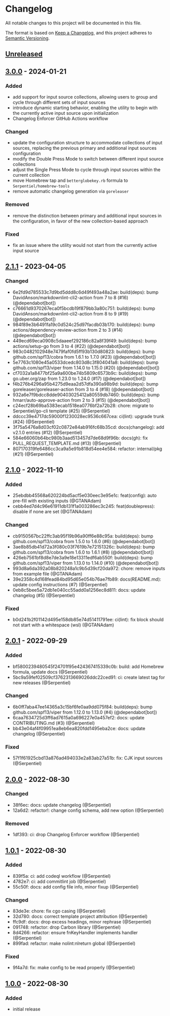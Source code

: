 # Changelog

All notable changes to this project will be documented in this file.

The format is based on [Keep a Changelog](https://keepachangelog.com/en/1.0.0/), and this project adheres
to [Semantic Versioning](https://semver.org/spec/v2.0.0.html).

## [Unreleased]

<!-- ### Added -->

<!-- ### Changed -->

<!-- ### Deprecated -->

<!-- ### Removed -->

<!-- ### Fixed -->

<!-- ### Security -->

## [3.0.0] - 2024-01-21

### Added

- add support for input source collections, allowing users to group and cycle through different sets of input sources
- introduce dynamic starting behavior, enabling the utility to begin with the currently active input source upon initialization
- Changelog Enforcer GitHub Actions workflow

### Changed

- update the configuration structure to accommodate collections of input sources, replacing the previous primary and additional input sources configuration
- modify the Double Press Mode to switch between different input source collections
- adjust the Single Press Mode to cycle through input sources within the current collection
- move Homebrew tap and `betterglobekey.rb` formula to `Serpentiel/homebrew-tools`
- remove automatic changelog generation via `goreleaser`

### Removed

- remove the distinction between primary and additional input sources in the configuration, in favor of the new collection-based approach

### Fixed

- fix an issue where the utility would not start from the currently active input source

## [2.1.1] - 2023-04-05

### Changed

- 6e2fd9d785533c7d9bd5ddd8c6d49f493a48a2ae: build(deps): bump DavidAnson/markdownlint-cli2-action from 7 to 8 (#16) (@dependabot[bot])
- c76661d9370267eca0f5bcdb19f879bb3a80c751: build(deps): bump DavidAnson/markdownlint-cli2-action from 8 to 9 (#19) (@dependabot[bot])
- 984f89e3b6491fa19c0d524c25d97facdb03b170: build(deps): bump actions/dependency-review-action from 2 to 3 (#14) (@dependabot[bot])
- 449ecd69eca0908c5daaeef292186c82a8f39f49: build(deps): bump actions/setup-go from 3 to 4 (#22) (@dependabot[bot])
- 983c0482102948e7479faf0fd5ff93b130d80823: build(deps): bump github.com/spf13/cobra from 1.6.1 to 1.7.0 (#23) (@dependabot[bot])
- 5e7763c1080e45a0533dcedc803d8c3f804041a8: build(deps): bump github.com/spf13/viper from 1.14.0 to 1.15.0 (#20) (@dependabot[bot])
- cf7032a1a8477bf25a9a600be74b5809c6573b9c: build(deps): bump go.uber.org/zap from 1.23.0 to 1.24.0 (#17) (@dependabot[bot])
- f4b276b4296a95b4275d9eaa2d57dfa390a98b9d: build(deps): bump goreleaser/goreleaser-action from 3 to 4 (#18) (@dependabot[bot])
- 932a6e7f9bdcc8dde90403025412a80559db7460: build(deps): bump hmarr/auto-approve-action from 2 to 3 (#15) (@dependabot[bot])
- c24ecf28b69ba5383ecab1518ea0776bf2a72b28: chore: migrate to Serpentiel/go-cli template (#25) (@Serpentiel)
- ddccc39e4717dc59000f1230028ec9536c667cea: ci(lint): upgrade trunk (#24) (@Serpentiel)
- 3f75a5476a8d03cf02c0872e84ab916fc68b35cd: docs(changelog): add v2.1.0 entries (#12) (@Serpentiel)
- 584e66060b64bc980b3aad513457d7de68d9f96b: docs(gh): fix PULL_REQUEST_TEMPLATE.md (#13) (@Serpentiel)
- 807170319fe6486cc3ca9a5e91b818d54ee4e584: refactor: internal/pkg (#21) (@Serpentiel)

## [2.1.0] - 2022-11-10

### Added

- 25ebdbb45568a620224bd5acf5e030eec3e95e1c: feat(config): auto pre-fill with existing inputs (@GTANAdam)
- cebb4ed7d4c96e61911db131f1a003286ec3c245: feat(doublepress): disable if none are set (@GTANAdam)

### Changed

- cb9150567bc22ffc3ab95f19b96a90ff6e88c95a: build(deps): bump github.com/spf13/cobra from 1.5.0 to 1.6.0 (#6) (@dependabot[bot])
- 3ae8b85db41d72a3f080c03f7619b7e72151326c: build(deps): bump github.com/spf13/cobra from 1.6.0 to 1.6.1 (#8) (@dependabot[bot])
- 426eb7561bf8d8e7de3a9e18e13311edf6ab550f: build(deps): bump github.com/spf13/viper from 1.13.0 to 1.14.0 (#10) (@dependabot[bot])
- 993d8a6da392a08b820248a1c9b5d39cf20da972: chore: remove inputs from example file (@GTANAdam)
- 39e2358c4d168fead84bd95d65e054b76ae7fb89: docs(README.md): update config instructions (#7) (@Serpentiel)
- 0eb8c5bee5a72db1e040cc55add0a1256ec8d811: docs: update changelog (#5) (@Serpentiel)

### Fixed

- b0d241b2f01142d495e158db85e74d51411791ee: ci(lint): fix block should not start with a whitespace (wsl) (@GTANAdam)

## [2.0.1] - 2022-09-29

### Added

- bf5800239480545f24701f95e424367415339c0b: build: add Homebrew formula, update docs (@Serpentiel)
- 5bc9a59fef02509cf3762313669026ddc22ced91: ci: create latest tag for new releases (@Serpentiel)

### Changed

- 6b0ff7aba47ee14365a3c15bf6fe0aa9dd075f84: build(deps): bump github.com/spf13/viper from 1.12.0 to 1.13.0 (#4) (@dependabot[bot])
- 6caa7634725d3ff6ad7615a0a696227e0a457ef2: docs: update CONTRIBUTING.md (#3) (@Serpentiel)
- bb43e04af4f09951ea8eb6ea820fdd1495eba2ce: docs: update changelog (@Serpentiel)

### Fixed

- 57f1f61925cbd13a876ad494033e2a83ab27a51b: fix: CJK input sources (@Serpentiel)

## [2.0.0] - 2022-08-30

### Changed

- 38f6ec: docs: update changelog (@Serpentiel)
- 12a6d2: refactor!: change config schema, add new option (@Serpentiel)

### Removed

- 1df393: ci: drop Changelog Enforcer workflow (@Serpentiel)

## [1.0.1] - 2022-08-30

### Added

- 839f5a: ci: add codeql workflow (@Serpentiel)
- 4782e7: ci: add commitlint job (@Serpentiel)
- 55c50f: docs: add config file info, minor fixup (@Serpentiel)

### Changed

- 83de3e: chore: fix cgo casing (@Serpentiel)
- 32d780: docs: correct template project attribution (@Serpentiel)
- ffc9df: docs: drop excess headings, minor rephrase (@Serpentiel)
- 091748: refactor: drop Carbon library (@Serpentiel)
- 8d4266: refactor: ensure fnKeyHandler implements handler (@Serpentiel)
- 899fad: refactor: make nolint:nlreturn global (@Serpentiel)

### Fixed

- 9f4a7d: fix: make config to be read properly (@Serpentiel)

## [1.0.0] - 2022-08-30

### Added

- initial release

[unreleased]: https://github.com/Serpentiel/betterglobekey/compare/v3.0.0...HEAD
[3.0.0]: https://github.com/Serpentiel/betterglobekey/releases/tag/v3.0.0
[2.1.1]: https://github.com/Serpentiel/betterglobekey/releases/tag/v2.1.1
[2.1.0]: https://github.com/Serpentiel/betterglobekey/releases/tag/v2.1.0
[2.0.1]: https://github.com/Serpentiel/betterglobekey/releases/tag/v2.0.1
[2.0.0]: https://github.com/Serpentiel/betterglobekey/releases/tag/v2.0.0
[1.0.1]: https://github.com/Serpentiel/betterglobekey/releases/tag/v1.0.1
[1.0.0]: https://github.com/Serpentiel/betterglobekey/releases/tag/v1.0.0
